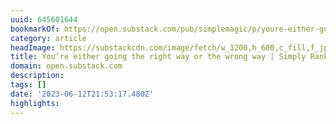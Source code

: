 ```yaml
---
uuid: 645601644
bookmarkOf: https://open.substack.com/pub/simplemagic/p/youre-either-going-the-right-way?r=5cjn3&utm_medium=ios&utm_campaign=post
category: article
headImage: https://substackcdn.com/image/fetch/w_1200,h_600,c_fill,f_jpg,q_auto:good,fl_progressive:steep,g_auto/https%3A%2F%2Fsubstack-post-media.s3.amazonaws.com%2Fpublic%2Fimages%2F399fb52f-e76b-4eb0-a816-d8f96897a5ff_1200x800.jpeg
title: You’re either going the right way or the wrong way | Simply Ranked
domain: open.substack.com
description: 
tags: []
date: '2023-06-12T21:53:17.480Z'
highlights: 
---
```




